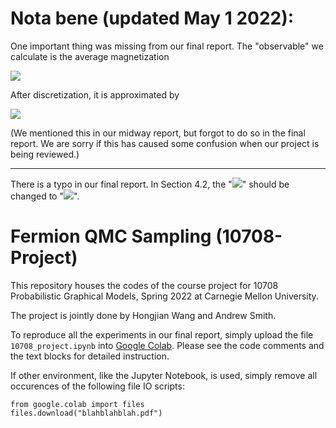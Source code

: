 # Nota bene (updated May 1 2022):

One important thing was missing from our final report. The "observable" we calculate is the average magnetization

<img src="https://render.githubusercontent.com/render/math?math=\mathcal{M}(\phi) =  \int \phi(x) d x.">

After discretization, it is approximated by

<img src="https://render.githubusercontent.com/render/math?math=\mathcal{M}(\phi) = \frac{1}{L \dotplus 1}\sum_{x=0}^L \phi(x).">


(We mentioned this in our midway report, but forgot to do so in the final report. We are sorry if this has caused some confusion when our project is being reviewed.)

-----
There is a typo in our final report. In Section 4.2, the "<img src="https://render.githubusercontent.com/render/math?math=S_{\mathrm{PF}}(\phi, \varepsilon)">" should be changed to "<img src="https://render.githubusercontent.com/render/math?math=S_{\mathrm{PF}}(\phi, \varphi)">".


# Fermion QMC Sampling (10708-Project)

This repository houses the codes of the course project for 10708 Probabilistic Graphical Models, Spring 2022 at Carnegie Mellon University.

The project is jointly done by Hongjian Wang and Andrew Smith.

To reproduce all the experiments in our final report, simply upload the file `10708_project.ipynb` into [Google Colab](https://colab.research.google.com/). Please see the code comments and the text blocks for detailed instruction.

If other environment, like the Jupyter Notebook, is used, simply remove all occurences of the following file IO scripts:
```
from google.colab import files
files.download("blahblahblah.pdf")
```
